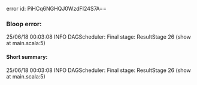 error id: PiHCq6NGHQJ0WzdFI24S7A==
### Bloop error:

25/06/18 00:03:08 INFO DAGScheduler: Final stage: ResultStage 26 (show at main.scala:5)
#### Short summary: 

25/06/18 00:03:08 INFO DAGScheduler: Final stage: ResultStage 26 (show at main.scala:5)